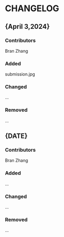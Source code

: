 # CHANGELOG

## {April 3,2024}
### Contributors
Bran Zhang

### Added
submission.jpg

### Changed
...

### Removed
...

## {DATE}
### Contributors
Bran Zhang

### Added
...

### Changed
...

### Removed
...